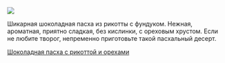 <!--2025-04-04 10:08:00-->
<div class="yb">
  <div class="rss finecooking"><a href="https://fine-cooking.ru/recipe/shokoladnaya-pasha-s-rikottoy-i-orehami"><img src="https://fine-cooking.ru/images/recipe/shokoladnaya-pasha-s-rikottoy-i-orehami/photo/960w.jpg"></a><p>Шикарная шоколадная пасха из рикотты с фундуком. Нежная, ароматная, приятно сладкая, без кислинки, с ореховым хрустом. Если не любите творог, непременно приготовьте такой пасхальный десерт.</p>
 <p class="titl"><a href="https://fine-cooking.ru/recipe/shokoladnaya-pasha-s-rikottoy-i-orehami">Шоколадная пасха с рикоттой и орехами</a></p></div>
</div>
